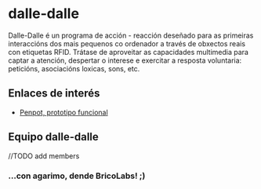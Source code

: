 # dalle-dalle
  Dalle-Dalle é un programa de acción - reacción deseñado para as primeiras interaccións dos mais pequenos co ordenador a través de obxectos reais con etiquetas RFID.  Trátase de aproveitar as capacidades multimedia para captar a atención, despertar o interese e exercitar a resposta  voluntaria: peticións, asociacións loxicas, sons, etc.

## Enlaces de interés
 - [Penpot, prototipo funcional](https://design.penpot.app/#/workspace/52961d58-0a92-80c2-8003-38c06914bbe4/224aa6d5-714a-812f-8002-2e634b209e03?page-id=224aa6d5-714a-812f-8002-2e634b209e04)

## Equipo dalle-dalle
//TODO add members
###
### ...con agarimo, dende BricoLabs! ;)
